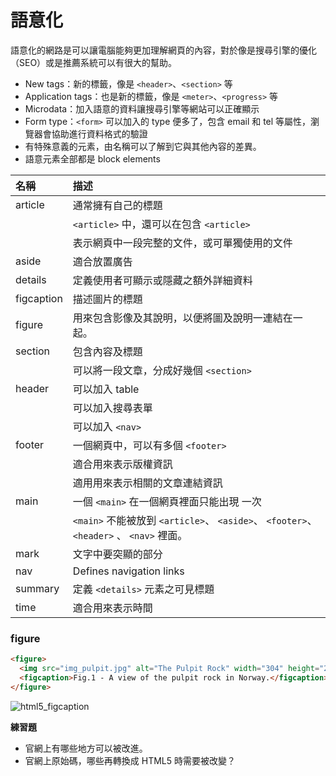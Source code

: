 # 語意化

語意化的網路是可以讓電腦能夠更加理解網頁的內容，對於像是搜尋引擎的優化（SEO）或是推薦系統可以有很大的幫助。

* New tags：新的標籤，像是 `<header>`、`<section>` 等
* Application tags：也是新的標籤，像是 `<meter>`、`<progress>` 等
* Microdata：加入語意的資料讓搜尋引擎等網站可以正確顯示
* Form type：`<form>` 可以加入的 type 便多了，包含 email 和 tel 等屬性，瀏覽器會協助進行資料格式的驗證
* 有特殊意義的元素，由名稱可以了解到它與其他內容的差異。
* 語意元素全部都是 block elements

| 名稱            |        描述     |
| :------------- | :-------------  |
| article        | 通常擁有自己的標題 |
|                | `<article>` 中，還可以在包含 `<article>` |
|                | 表示網頁中一段完整的文件，或可單獨使用的文件 |
| aside          | 適合放置廣告       |
| details        | 定義使用者可顯示或隱藏之額外詳細資料 |
| figcaption     | 描述圖片的標題     |
| figure         | 用來包含影像及其說明，以便將圖及說明一連結在一起。 |
| section        | 包含內容及標題      |
|                | 可以將一段文章，分成好幾個 `<section>` |
| header         | 可以加入 table     |
|                | 可以加入搜尋表單    |
|                | 可以加入 `<nav>`   |
| footer         | 一個網頁中，可以有多個 `<footer>` |
|                | 適合用來表示版權資訊 |
|                | 適用用來表示相關的文章連結資訊 |
| main           | 一個 `<main>` 在一個網頁裡面只能出現 一次 |
|                | `<main>` 不能被放到 `<article>`、 `<aside>`、 `<footer>`、 `<header>` 、 `<nav>`  裡面。 |
| mark           | 文字中要突顯的部分   |
| nav            | Defines navigation links |
| summary        | 定義 `<details>` 元素之可見標題 |
| time           | 適合用來表示時間     |

### figure

```html
<figure>
  <img src="img_pulpit.jpg" alt="The Pulpit Rock" width="304" height="228">
  <figcaption>Fig.1 - A view of the pulpit rock in Norway.</figcaption>
</figure>
```

![html5_figcaption](http://i.imgur.com/zMczYU3.png)


**練習題**

* 官網上有哪些地方可以被改進。
* 官網上原始碼，哪些再轉換成 HTML5 時需要被改變？
